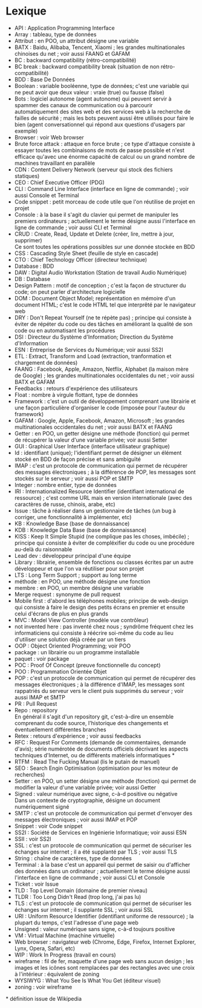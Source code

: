 # Lexique

- API : Application Programming Interface
- Array : tableau, type de données
- Attribut : en POO, un attribut désigne une variable
- BATX : Baidu, Alibaba, Tencent, Xiaomi ; les grandes multinationales chinoises du net ; voir aussi FAANG et GAFAM
- BC : backward compatibility (rétro-compatibilité)
- BC break : backward compatibility break (situation de non rétro-compatibilité)
- BDD : Base De Données
- Boolean : variable booléenne, type de données; c'est une variable qui ne peut avoir que deux valeur : vraie (true) ou fausse (false)
- Bots : logiciel autonome (agent autonome) qui peuvent servir à spammer des canaux de communication ou à parcourir automatiquement des sites web et des services web à la recherche de failles de sécurité ; mais les bots peuvent aussi être utilisés pour faire le bien (agent conversationnel qui répond aux questions d'usagers par exemple)
- Browser : voir Web browser
- Brute force attack : attaque en force brute ; ce type d'attaque consiste à essayer toutes les combinaisons de mots de passe possible et n'est efficace qu'avec une énorme capacité de calcul ou un grand nombre de machines travaillant en parallèle
- CDN : Content Delivery Network (serveur qui stock des fichiers statiques)
- CEO : Chief Executive Officer (PDG)
- CLI : Command Line Interface (interface en ligne de commande) ; voir aussi Console et Terminal
- Code snippet : petit morceau de code utile que l'on réutilise de projet en projet
- Console : à la base il s'agit du clavier qui permet de manipuler les premiers ordinateurs ; actuellement le terme désigne aussi l'interface en ligne de commande ; voir aussi CLI et Terminal
- CRUD : Create, Read, Update et Delete (créer, lire, mettre à jour, supprimer)  
  Ce sont toutes les opérations possibles sur une donnée stockée en BDD
- CSS : Cascading Style Sheet (feuille de style en cascade)
- CTO : Chief Technology Officer (directeur technique)
- Database : BDD
- DAW : Digital Audio Workstation (Station de travail Audio Numérique)
- DB : Database
- Design Pattern : motif de conception ; c'est la façon de structurer du code; on peut parler d'architecture logicielle  
- DOM : Document Object Model; représentation en mémoire d'un document HTML; c'est le code HTML tel que interprêté par le navigateur web
- DRY : Don't Repeat Yourself (ne te répète pas) ; principe qui consiste à éviter de répéter du code ou des tâches en améliorant la qualité de son code ou en automatisant les procédures  
- DSI : Directeur du Système d'Information; Direction du Système d'Information
- ESN : Entreprise de Services du Numérique; voir aussi SS2I
- ETL : Extract, Transform and Load (extraction, tranformation et chargement de données)
- FAANG : Facebook, Apple, Amazon, Netflix, Alphabet (la maison mère de Google) ; les grandes multinationales occidentales du net ; voir aussi BATX et GAFAM
- Feedbacks : retours d'expérience des utilisateurs
- Float : nombre à virgule flottant, type de données
- Framework : c'est un outil de développement comprenant une librairie et une façon particulière d'organiser le code (imposée pour l'auteur du framework)
- GAFAM : Google, Apple, Facebook, Amazon, Microsoft ; les grandes multinationales occidentales du net ; voir aussi BATX et FAANG
- Getter : en POO, un getter désigne une méthode (fonction) qui permet de récupérer la valeur d'une variable privée; voir aussi Setter
- GUI : Graphical User Interface (interface utilisateur graphique)
- Id : identifiant (unique); l'identifiant permet de désigner un élément stocké en BDD de façon précise et sans ambiguïté
- IMAP : c'est un protocole de communication qui permet de récupérer des messages électroniques ; à la différence de POP, les messages sont stockés sur le serveur ; voir aussi POP et SMTP
- Integer : nombre entier, type de données
- IRI : Internationalized Resource Identifier (identifiant international de ressource) ; c'est comme URL mais en version internationale (avec des caractères de russe, chinois, arabe, etc)
- Issue : tâche à réaliser dans un gestionnaire de tâches (un bug à corriger, une fonctionnalité à implémenter, etc)
- KB : Knowledge Base (base de donnaissance)
- KDB : Knowledge Data Base (base de donnaissance)
- KISS : Keep It Simple Stupid (ne complique pas les choses, imbécile) ; principe qui consiste à éviter de compléxifier du code ou une procédure au-delà du raisonnable
- Lead dev : développeur principal d'une équipe
- Library : librairie, ensemble de fonctions ou classes écrites par un autre développeur et que l'on va réutiliser pour son projet
- LTS : Long Term Support ; support au long terme
- méthode : en POO, une méthode désigne une fonction
- membre : en POO, un membre désigne une variable
- Merge request : synonyme de pull request
- Mobile first : d'abord les téléphones mobiles; principe de web-design qui consiste à faire le design des petits écrans en premier et ensuite celui d'écrans de plus en plus grands
- MVC : Model View Controller (modèle vue contrôleur)
- not invented here : pas inventé chez nous ; syndrôme fréquent chez les informaticiens qui consiste à réécrire soi-même du code au lieu d'utiliser une solution déjà créée par un tiers  
- OOP : Object Oriented Programming; voir POO
- package : un librairie ou un programme installable
- paquet : voir package
- POC : Proof Of Concept (preuve fonctionnelle du concept)
- POO : Programmation Orientée Objet
- POP : c'est un protocole de communication qui permet de récupérer des messages électroniques ; à la différence d'IMAP, les messages sont rappatriés du serveur vers le client puis supprimés du serveur ; voir aussi IMAP et SMTP
- PR : Pull Request
- Repo : repository  
  En général il s'agit d'un repository git, c'est-à-dire un ensemble comprenant du code source, l'historique des changements et éventuellement différentes branches  
- Retex : retours d'expérience ; voir aussi feedbacks
- RFC : Request For Comments (demande de commentaires, demande d'avis); série numérotée de documents officiels décrivant les aspects techniques d'Internet, ou de différents matériels informatiques &ast;
- RTFM : Read The Fucking Manual (lis le putain de manuel)
- SEO : Search Engin Optimisation (optimisation pour les moteur de recherches)
- Setter : en POO, un setter désigne une méthode (fonction) qui permet de modifier la valeur d'une variable privée; voir aussi Getter
- Signed : valeur numérique avec signe, c-à-d positive ou négative  
  Dans un contexte de cryptographie, désigne un document numériquement signé
- SMTP : c'est un protocole de communication qui permet d'envoyer des messages électroniques ; voir aussi IMAP et POP
- Snippet : voir Code snippet
- SS2I : Société de Services en Ingénierie Informatique; voir aussi ESN
- SSII : voir SS2I
- SSL : c'est un protocole de communication qui permet de sécuriser les échanges sur internet ; il a été supplanté par TLS ; voir aussi TLS
- String : chaîne de caractères, type de données
- Terminal : à la base c'est un appareil qui permet de saisir ou d'afficher des données dans un ordinateur ; actuellement le terme désigne aussi l'interface en ligne de commande ; voir aussi CLI et Console
- Ticket : voir Issue
- TLD : Top Level Domain (domaine de premier niveau)
- TLDR : Too Long Didn't Read (trop long, j'ai pas lu)
- TLS : c'est un protocole de communication qui permet de sécuriser les échanges sur internet ; il supplante SSL ; voir aussi SSL
- URI : Uniform Resource Identifier (identifiant uniforme de ressource) ; la plupart du temps, c'est l'adresse d'une page web
- Unsigned : valeur numérique sans signe, c-à-d toujours positive
- VM : Virtual Machine (machine virtuelle)
- Web browser : navigateur web (Chrome, Edge, Firefox, Internet Explorer, Lynx, Opera, Safari, etc)
- WIP : Work In Progress (travail en cours)
- wireframe : fil de fer, maquette d'une page web sans aucun design ; les images et les icônes sont remplacées par des rectangles avec une croix à l'intérieur : équivalent de zoning
- WYSIWYG : What You See Is What You Get (éditeur visuel)
- zoning : voir wireframe

&ast; définition issue de Wikipedia

